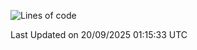 <!--START_SECTION:waka-->
![Lines of code](https://img.shields.io/badge/From%20Hello%20World%20I%27ve%20Written-40.0%20million%20lines%20of%20code-blue)


 Last Updated on 20/09/2025 01:15:33 UTC
<!--END_SECTION:waka-->
```
